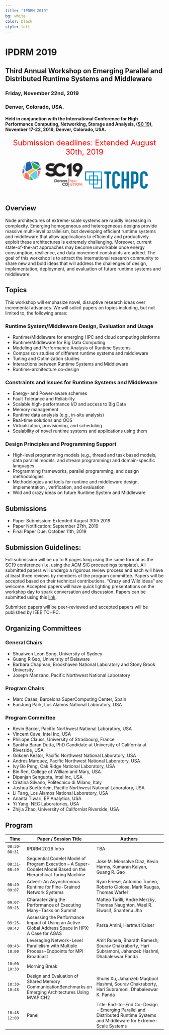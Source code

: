 ```yaml
---
title: "IPDRM 2019"
bg: white
color: black
style: left
---
```


# IPDRM 2019

<div style="text-align:center;">
  <span class="fa-stack subtlecircle" style="font-size:64px; background:rgba(0,128,0,0.1)">
    <i class="fa fa-circle fa-stack-2x text-white"></i>
    <i class="fa fa-server fa-stack-1x text-green"></i>
  </span>
</div>

## Third Annual Workshop on Emerging Parallel and Distributed Runtime Systems and Middleware

### Friday, November 22nd, 2019
### Denver, Colorado, USA.

#### Held in conjunction with the International Conference for High Performance Computing, Networking, Storage and Analysis, ([SC 19](https://sc19.supercomputing.org/)), November 17-22, 2019, Denver, Colorado, USA.

<div style="text-align:center;">
  <p>
  <font style="color:red;font-size:18pt;font-face:bold;">
  Submission deadlines: Extended August 30th, 2019
  </font>
  </p>
</div>

<div style="text-align:center;">
  <a href="https://sc19.supercomputing.org/" target="_blank"><img width="200" src="img/customLogo.png"/></a>
  <a href="https://tc.computer.org/tchpc/" target="_blank"><img width="200" src="img/tchpc_logo_cmyk.png"/></a>
  <br><br>
</div>



## Overview

Node architectures of extreme-scale systems are rapidly increasing in complexity. Emerging homogeneous and heterogeneous designs provide massive multi-level parallelism, but developing efficient runtime systems and middleware that allow applications to efficiently and productively exploit these architectures is extremely challenging.  Moreover, current state-of-the-art approaches may become unworkable once energy consumption, resilience, and data movement constraints are added. The goal of this workshop is to attract the international research community to share new and bold ideas that will address the challenges of design, implementation, deployment, and evaluation of future runtime systems and middleware.

## Topics

This workshop will emphasize novel, disruptive research ideas over incremental advances. We will solicit papers on topics including, but not limited to, the following areas:

### Runtime System/Middleware Design, Evaluation and Usage
* Runtime/Middleware for emerging HPC and cloud computing platforms
* Runtime/Middleware for Big Data Computing
* Modeling and Performance Analysis of Runtime Systems
* Comparison studies of different runtime systems and middleware
* Tuning and Optimization studies
* Interactions between Runtime Systems and Middleware
* Runtime-architecture co-design

### Constraints and Issues for Runtime Systems and Middleware
* Energy- and Power-aware schemes
* Fault Tolerance and Reliability
* Scalable high-performance I/O and access to Big Data
* Memory management
* Runtime data analysis (e.g., in-situ analysis)
* Real-time solutions and QOS
* Virtualization, provisioning, and scheduling
* Scalability of novel runtime systems and applications using them

### Design Principles and Programming Support
* High-level programming models (e.g., thread and task based models, data parallel models, and stream programming) and domain-specific languages
* Programming frameworks, parallel programming, and design methodologies
* Methodologies and tools for runtime and middleware design, implementation , verification, and evaluation
* Wild and crazy ideas on future Runtime System and Middleware

## Submissions

* Paper Submission: Extended August 30th 2019
* Paper Notification: September 27th, 2019
* Final Paper Due: October 11th, 2019

## Submission Guidelines:

Full submission will be up to 8 pages long using the same format as the SC19 
conference (i.e. using the ACM SIG proceedings template).  All submitted 
papers will undergo a rigorous review process and each will have at least 
three reviews by members of the program committee. Papers will be accepted 
based on their technical contributions. “Crazy and Wild ideas” are welcome. 
Accepted papers will have quick lighting presentations on the workshop day 
to spark conversation and discussion. Papers can be submitted using this [link](https://submissions.supercomputing.org/?page=Submit&id=SC19WorkshopIPDRM2019Submission&site=sc19).

Submitted papers will be peer-reviewed and accepted papers will be published by IEEE TCHPC.

## Organizing Committees

### General Chairs

* Shuaiwen Leon Song, University of Sydney
* Guang R Gao, University of Delaware
* Barbara Chapman, Brookhaven National Laboratory and Stony Brook University
* Joseph Manzano, Pacific Northwest National Laboratory

### Program Chairs

* Marc Casas, Barcelona SuperComputing Center, Spain
* EunJung Park, Los Alamos National Laboratory, USA


### Program Committee

* Kevin Barker, Pacific Northwest National Laboratory, USA
* Vincent Cave, Intel Inc, USA
* Philippe Clauss, University of Strasbourg, France
* Sankha Baran Dutta, PhD Candidate at University of California at Riverside, USA
* Gokcen Kestor, Pacific Northwest National Laboratory, USA
* Andres Marquez, Pacific Northwest National Laboratory, USA
* Ivy Bo Peng, Oak Ridge National Laboratory, USA
* Bin Ren, College of William and Mary, USA
* Dipanjan Sengupta, Intel Inc, USA
* Cristina Silvano, Politecnico di Milano, Italy
* Joshua Suetterlein, Pacific Northwest National Laboratory, USA
* Li Tang, Los Alamos National Laboratory, USA
* Ananta Tiwari, EP Analytics, USA
* Yi Yang, NEC Laboratories, USA
* Zhijia Zhao, University of Californiat Riverside, USA

## Program

<style>
table th:first-of-type {
    width: 10%;
}
table th:nth-of-type(2) {
    width: 40%;
}
table th:nth-of-type(3) {
    width: 40%;
}
</style>

| __Time__ |  __Paper / Session Title__  |  __Authors__ |
|---------------|-----------------------------|------------------------|
| `08:30-08:31` | IPDRM 2019 Intro | TBA |
| `08:31-08:49` | Sequential Codelet Model of Program Execution – A Super-Codelet Model Based on the Hierarchical Turing Machine | Jose M. Monsalve Diaz, Kevin Harms, Kumaran Kalyan, Guang R. Gao |
| `08:49-09:07` | Advert: An Asynchronous Runtime for Fine-Grained Network Systems | Ryan Friese, Antonino Tumeo, Roberto Gioiosa, Mark Raugas, Thomas Warfel |
| `09:07-09:25` | Characterizing the Performance of Executing Many-Tasks on Summit  | Matteo Turilli, Andre Merzky, Thomas Naughton, Wael R. Elwasif, Shantenu Jha |
| `09:25-09:43` | Assessing the Performance Impact of Using an Active Global Address Space in HPX: A Case for AGAS | Parsa Amini, Hartmut Kaiser |
| `09:43-10:00` | Leveraging Network-Level Parallelism with Multiple Process-Endpoints for MPI Broadcast | Amit Ruhela, Bharath Ramesh, Sourav Chakraborty, Hari Subramoni, Jahanzeb Hashmi, Dhabaleswar Panda |
| `10:00-10:30` | Morning Break | |
| `10:30-10:48` | Design and Evaluation of Shared Memory CommunicationBenchmarks on Emerging Architectures Using MVAPICH2 | Shulei Xu, Jahanzeb Maqbool Hashmi, Sourav Chakraborty, Hari Subramoni, Dhabaleswar K. Panda |
| `10:48-12:00` | Panel | Title: End-to-End Co-Design - Emerging Parallel and Distributed Runtime Systems and Middleware for Extreme-Scale Systems |
